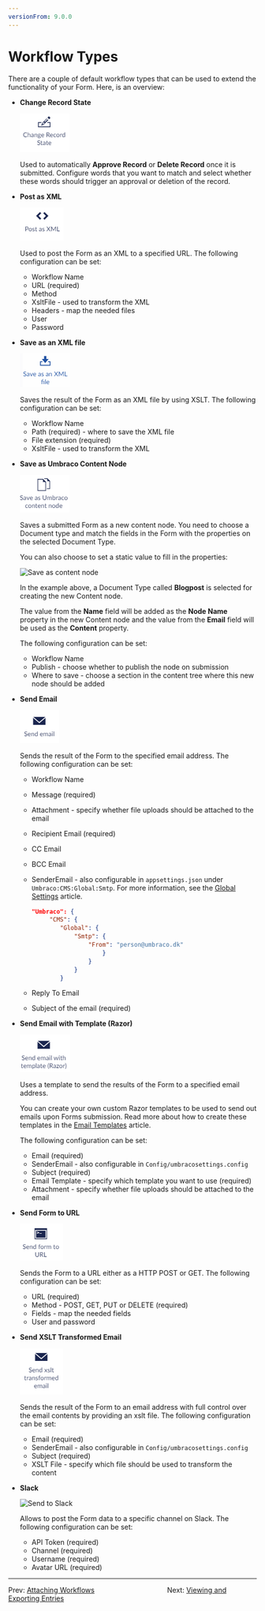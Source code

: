 ```yaml
---
versionFrom: 9.0.0
---
```


# Workflow Types

There are a couple of default workflow types that can be used to extend the functionality of your Form. Here, is an overview:

- **Change Record State**  

    ![Change Record state](images/change-record-state.png)

    Used to automatically **Approve Record** or **Delete Record** once it is submitted. Configure words that you want to match and select whether these words should trigger an approval or deletion of the record.

- **Post as XML**

    ![Post as XML](images/post-as-xml.png)

    Used to post the Form as an XML to a specified URL. The following configuration can be set:

  - Workflow Name
  - URL (required)
  - Method
  - XsltFile - used to transform the XML
  - Headers - map the needed files
  - User
  - Password

- **Save as an XML file**

    ![Save as XML](images/save-as-an-xml-file.png)

    Saves the result of the Form as an XML file by using XSLT. The following configuration can be set:

  - Workflow Name
  - Path (required) - where to save the XML file
  - File extension (required)
  - XsltFile - used to transform the XML

- **Save as Umbraco Content Node**

    ![Save as content node](images/save-as-content-node.png)

    Saves a submitted Form as a new content node. You need to choose a Document type and match the fields in the Form with the properties on the selected Document Type.

    You can also choose to set a static value to fill in the properties:

    ![Save as content node](images/create-new-node.png)

    In the example above, a Document Type called **Blogpost** is selected for creating the new Content node.

    The value from the **Name** field will be added as the **Node Name** property in the new Content node and the value from the **Email** field will be used as the **Content** property.

    The following configuration can be set:

  - Workflow Name
  - Publish - choose whether to publish the node on submission
  - Where to save - choose a section in the content tree where this new node should be added

- **Send Email**

    ![Send email](images/send-email.png)

    Sends the result of the Form to the specified email address. The following configuration can be set:

  - Workflow Name
  - Message (required)
  - Attachment - specify whether file uploads should be attached to the email
  - Recipient Email (required)
  - CC Email
  - BCC Email
  - SenderEmail - also configurable in `appsettings.json` under `Umbraco:CMS:Global:Smtp`. For more information, see the [Global Settings](../Reference/V9-Config/GlobalSettings/index.md) article.

    ```json
    "Umbraco": {
         "CMS": {
            "Global": {
                "Smtp": {
                    "From": "person@umbraco.dk"
                        }
                    }
                }
            }
    ```

  - Reply To Email
  - Subject of the email (required)

- **Send Email with Template (Razor)**

    ![Send email with template](images/send-email-razor.png)

    Uses a template to send the results of the Form to a specified email address.

    You can create your own custom Razor templates to be used to send out emails upon Forms submission. Read more about how to create these templates in the [Email Templates](../../../Developer/Email-Templates) article.

    The following configuration can be set:

  - Email (required)
  - SenderEmail - also configurable in `Config/umbracosettings.config`
  - Subject (required)
  - Email Template - specify which template you want to use (required)
  - Attachment - specify whether file uploads should be attached to the email

- **Send Form to URL**

    ![Send to URL](images/send-to-URL.png)

    Sends the Form to a URL either as a HTTP POST or GET. The following configuration can be set:

  - URL (required)
  - Method - POST, GET, PUT or DELETE (required)
  - Fields - map the needed fields
  - User and password

- **Send XSLT Transformed Email**

    ![Send XSLT Email](images/xslt-email.png)

    Sends the result of the Form to an email address with full control over the email contents by providing an xslt file. The following configuration can be set:

  - Email (required)
  - SenderEmail - also configurable in `Config/umbracosettings.config`
  - Subject (required)
  - XSLT File - specify which file should be used to transform the content

- **Slack**

    ![Send to Slack](images/email-slack.png)

    Allows to post the Form data to a specific channel on Slack. The following configuration can be set:

  - API Token (required)
  - Channel (required)
  - Username (required)
  - Avatar URL (required)

---

Prev: [Attaching Workflows](../index.md) &emsp; &emsp; &emsp; &emsp; &emsp; &emsp; &emsp; &emsp; Next: [Viewing and Exporting Entries](../../Viewing-and-Exporting-Entries/index.md)
